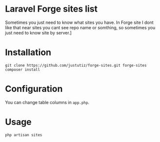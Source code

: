 # Laravel Forge sites list
Sometimes you just need to know what sites you have. In Forge site I dont like that near sites you cant see repo name or somthing, so sometimes you just need to know site by server.]

# Installation
`git clone https://github.com/justutiz/forge-sites.git forge-sites`
`composer install`

# Configuration
You can change table columns in `app.php`.

# Usage
`php artisan sites`